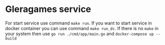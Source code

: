 # Gleragames service


For start service use command `make run`. If you want to start service in docker container you can use command `make run_dc`.
If there is no `make` in your system then use `go run ./cmd/app/main.go` and `docker-compose up --build`
